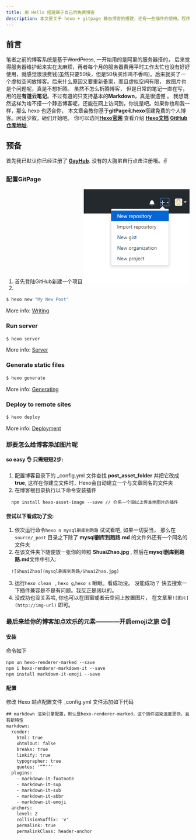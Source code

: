 ```yaml
---
title: 用 Hello 搭建属于自己的免费博客
description: 本文是关于 hexo + gitpage 静态博客的搭建，还有一些插件的使用。程序员怎么能没有自己博客呢！
---
```


## 前言
笔者之前的博客系统是基于~~WordPress~~, 一开始用的是阿里的服务器搭的， 后来觉得服务器维护起来实在太麻烦，再者每个月的服务器费用平时工作太忙也没有好好使用，就感觉很浪费钱(虽然只要50块，但是50块买炸鸡不香吗)。后来就买了一个虚拟空间放博客。后来什么原因又要重新备案，而且虚拟空间有限， 放图片也是个问题呢，真是不想折腾。
虽然不怎么折腾博客， 但是日常的笔记一直在写，用的是**有道云笔记**。不过有道的只支持基本的**Markdown**，真是很遗憾 。
我想既然这样为啥不搭一个静态博客呢，还能在网上访问到，你说是吧。如果你也和我一样，那么 hexo 也适合你， 本文章会教你基于**gitPage**和**hexo**搭建免费的个人博客。闲话少叙，砸们开始吧。
你可以访问[**Hexo官网**](https://hexo.io/) 查看介绍     [**Hexo文档**](https://hexo.io/docs/)  [**GitHub仓库地址**](https://github.com/hexojs/hexo/issues).
## 预备
首先我已默认你已经注册了 [**GayHub**](https://github.com). 没有的大胸弟自行点击注册哦。:v:


### 配置GitPage
1. 首先登陆GitHub新建一个项目
![new-repo](hello-world/new-repo.jpg)
2. 


``` bash
$ hexo new "My New Post"
```

More info: [Writing](https://hexo.io/docs/writing.html)

### Run server

``` bash
$ hexo server
```

More info: [Server](https://hexo.io/docs/server.html)

### Generate static files

``` bash
$ hexo generate
```

More info: [Generating](https://hexo.io/docs/generating.html)

### Deploy to remote sites

``` bash
$ hexo deploy
```

More info: [Deployment](https://hexo.io/docs/deployment.html)

### 那要怎么给博客添加图片呢
#### so easy 👌 只需短短2步:
1. 配置博客目录下的 _config.yml 文件查找 **post_asset_folder** 并把它改成**true**, 这样在你建立文件时，Hexo会自动建立一个与文章同名的文件夹
2. 在博客根目录执行以下命令安装插件
```
  npm install hexo-asset-image --save // 介系一个阔以上传本地图片的插件
```
#### 尝试以下看成功了没:
1. 依次运行命令`hexo n mysql删库到跑路` 试试看吧, 如果一切妥当， 那么在 `source/_post` 目录之下除了 **mysql删库到跑路.md** 的文件外还有一个同名的文件夹
2. 在该文件夹下随便放一张你的帅照 **ShuaiZhao.jpg** , 然后在**mysql删库到跑路.md**文件中引入:
```
  ![ShuaiZhao](mysql删库到跑路/ShuaiZhao.jpg)
```
3. 运行`hexo clean ` , `hexo g`,`hexo s` 瞅瞅。看成功没。 没能成功？ 快去搜索一下插件兼容是不是有问题。我反正是阔以的。   
4. 没成功也没关系哈, 你也可以在图窗或者云空间上放置图片， 在文章里`![图片](http://img-url)` 即可。

### 最后来给你的博客加点欢乐的元素————开启emoji之旅 😍🤣
#### 安装
命令如下
```
npm un hexo-renderer-marked --save
npm i hexo-renderer-markdown-it --save
npm install markdown-it-emoji --save
```
#### 配置
修改 Hexo 站点配置文件 _config.yml 文件添加如下代码
```
## markdown 渲染引擎配置，默认是hexo-renderer-marked，这个插件渲染速度更快，且有新特性
markdown:
  render:
    html: true
    xhtmlOut: false
    breaks: true
    linkify: true
    typographer: true
    quotes: '“”‘’'
  plugins:
    - markdown-it-footnote
    - markdown-it-sup
    - markdown-it-sub
    - markdown-it-abbr
    - markdown-it-emoji
  anchors:
    level: 2
    collisionSuffix: 'v'
    permalink: true
    permalinkClass: header-anchor
```

